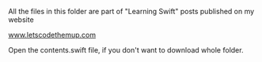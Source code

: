All the files in this folder are part of "Learning Swift" posts published on my website 

www.letscodethemup.com

Open the contents.swift file, if you don't want to download whole folder.
